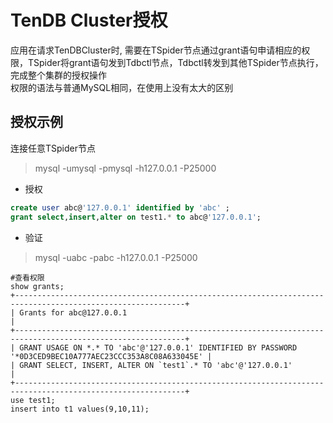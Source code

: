 # TenDB Cluster授权
应用在请求TenDBCluster时, 需要在TSpider节点通过grant语句申请相应的权限，TSpider将grant语句发到Tdbctl节点，Tdbctl转发到其他TSpider节点执行，完成整个集群的授权操作  
权限的语法与普通MySQL相同，在使用上没有太大的区别

## 授权示例
连接任意TSpider节点
>mysql -umysql -pmysql -h127.0.0.1 -P25000
- 授权
```sql
create user abc@'127.0.0.1' identified by 'abc' ;
grant select,insert,alter on test1.* to abc@'127.0.0.1';
```
- 验证
> mysql -uabc -pabc -h127.0.0.1 -P25000
```
#查看权限
show grants;
+------------------------------------------------------------------------------------------------------------+
| Grants for abc@127.0.0.1                                                                                   |
+------------------------------------------------------------------------------------------------------------+
| GRANT USAGE ON *.* TO 'abc'@'127.0.0.1' IDENTIFIED BY PASSWORD '*0D3CED9BEC10A777AEC23CCC353A8C08A633045E' |
| GRANT SELECT, INSERT, ALTER ON `test1`.* TO 'abc'@'127.0.0.1'                                              |
+------------------------------------------------------------------------------------------------------------+
use test1;
insert into t1 values(9,10,11);
```
